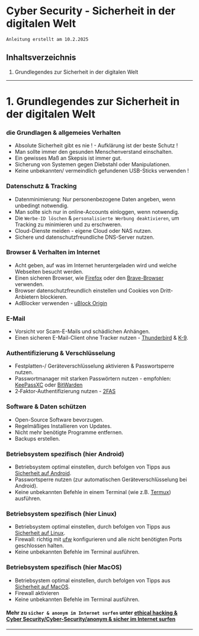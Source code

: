 # Cyber Security - Sicherheit in der digitalen Welt

`Anleitung erstellt am 10.2.2025`


## Inhaltsverzeichnis
1. Grundlegendes zur Sicherheit in der digitalen Welt



----------------------------------------------------------------------------------------------------------------


# 1. Grundlegendes zur Sicherheit in der digitalen Welt

### die Grundlagen & allgemeies Verhalten
- Absolute Sicherheit gibt es nie ! - Aufklärung ist der beste Schutz !
- Man sollte immer den gesunden Menschenverstand einschalten.
- Ein gewisses Maß an Skepsis ist immer gut.
- Sicherung von Systemen gegen Diebstahl oder Manipulationen.
- Keine unbekannten/ vermeindlich gefundenen USB-Sticks verwenden !

### Datenschutz & Tracking
- Datenminimierung: Nur personenbezogene Daten angeben, wenn unbedingt notwendig.
- Man sollte sich nur in online-Accounts einloggen, wenn notwendig.
- Die `Werbe-ID löschen` & `personalisierte Werbung deaktivieren`, um Tracking zu minimieren und zu erschweren.
- Cloud-Dienste meiden - eigene Cloud oder NAS nutzen.
- Sichere und datenschutzfreundliche DNS-Server nutzen.

### Browser & Verhalten im Internet
- Acht geben, auf was im Internet heruntergeladen wird und welche Webseiten besucht werden.
- Einen sicheren Browser, wie [Firefox](https://www.mozilla.org/de/firefox/new/) oder den [Brave-Browser](https://brave.com/de/) verwenden.
- Browser datenschutzfreundlich einstellen und Cookies von Dritt-Anbietern blockieren.
- AdBlocker verwenden - [uBlock Origin](https://ublockorigin.com/de)

### E-Mail
- Vorsicht vor Scam-E-Mails und schädlichen Anhängen.
- Einen sicheren E-Mail-Client ohne Tracker nutzen - [Thunderbird](https://www.thunderbird.net/de/) & [K-9](https://k9mail.app/).

### Authentifizierung & Verschlüsselung
- Festplatten-/ Geräteverschlüsselung aktivieren & Passwortsperre nutzen.
- Passwortmanager mit starken Passwörtern nutzen - empfohlen: [KeePassXC](https://keepassxc.org/) oder [BitWarden](https://bitwarden.com/de-de/)
- 2‑Faktor-Authentifizierung nutzen - [2FAS](https://2fas.com/)

### Software & Daten schützen
- Open-Source Software bevorzugen.
- Regelmäßiges Installieren von Updates.
- Nicht mehr benötigte Programme entfernen.
- Backups erstellen.

### Betriebsystem spezifisch (hier Android)
- Betriebsystem optimal einstellen, durch befolgen von Tipps aus [Sicherheit auf Android](https://github.com/replay45/Windows-Apple-und-Android/tree/main/Android).
- Passwortsperre nutzen (zur automatischen Geräteverschlüsselung bei Android).
- Keine unbekannten Befehle in einem Terminal (wie z.B. [Termux](https://termux.dev/en/)) ausführen.

### Betriebsystem spezifisch (hier Linux)
- Betriebsystem optimal einstellen, durch befolgen von Tipps aus [Sicherheit auf Linux](https://github.com/replay45/Linux-RaspberryPI-NextCloud/tree/main/linux).
- Firewall: richtig mit [ufw](https://wiki.ubuntuusers.de/ufw/) konfigurieren und alle nicht benötigten Ports geschlossen halten.
- Keine unbekannten Befehle im Terminal ausführen.

### Betriebsystem spezifisch (hier MacOS)
- Betriebsystem optimal einstellen, durch befolgen von Tipps aus [Sicherheit auf MacOS](https://github.com/replay45/Windows-Apple-und-Android/tree/main/Apple).
- Firewall aktivieren
- Keine unbekannten Befehle im Terminal ausführen.

#### Mehr zu `sicher & anonym im Internet surfen` unter [ethical hacking & Cyber Security/Cyber-Security/anonym & sicher im Internet surfen](https://github.com/replay45/ethical-hacking-und-cybersecurity/tree/main/browser-%26-sicher-surfen)

----------------------------------------------------------------------------------------------------------------
